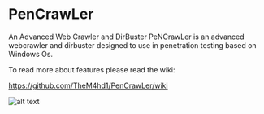 # PenCrawLer
An Advanced Web Crawler and DirBuster
PeNCrawLer is an advanced webcrawler and dirbuster designed to use in penetration testing based on Windows Os.

To read more about features please read the wiki:
 
https://github.com/TheM4hd1/PenCrawLer/wiki

![alt text](https://raw.githubusercontent.com/TheM4hd1/PenCrawLer/master/Screenshots/Crawler.jpg)
